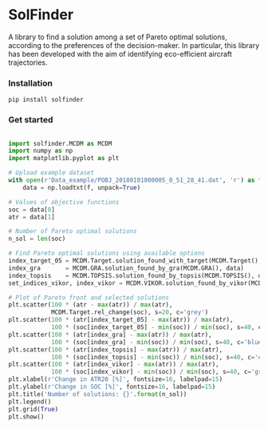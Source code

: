 # SolFinder 

A library to find a solution among a set of Pareto optimal solutions, according to the preferences of the decision-maker.
In particular, this library has been developed with the aim of identifying eco-efficient aircraft trajectories.

### Installation

```
pip install solfinder
```

### Get started

```python

import solfinder.MCDM as MCDM
import numpy as np
import matplotlib.pyplot as plt

# Upload example dataset
with open(r'Data_example/POBJ_20180101000005_0_51_28_41.dat', 'r') as f:
    data = np.loadtxt(f, unpack=True)

# Values of objective functions
soc = data[0]
atr = data[1]

# Number of Pareto optimal solutions
n_sol = len(soc)

# Find Pareto optimal solutions using available options
index_target_05 = MCDM.Target.solution_found_with_target(MCDM.Target(),0.5,soc)
index_gra       = MCDM.GRA.solution_found_by_gra(MCDM.GRA(), data)
index_topsis    = MCDM.TOPSIS.solution_found_by_topsis(MCDM.TOPSIS(), data, [0.5,0.5])
set_indices_vikor, index_vikor = MCDM.VIKOR.solution_found_by_vikor(MCDM.VIKOR(), data, 0.5, [0.5, 0.5])

# Plot of Pareto front and selected solutions
plt.scatter(100 * (atr - max(atr)) / max(atr),
            MCDM.Target.rel_change(soc), s=20, c='grey')
plt.scatter(100 * (atr[index_target_05] - max(atr)) / max(atr),
            100 * (soc[index_target_05] - min(soc)) / min(soc), s=40, c='red', label='Target +0.5% SOC')
plt.scatter(100 * (atr[index_gra] - max(atr)) / max(atr),
            100 * (soc[index_gra] - min(soc)) / min(soc), s=40, c='blue', label='GRA')
plt.scatter(100 * (atr[index_topsis] - max(atr)) / max(atr),
            100 * (soc[index_topsis] - min(soc)) / min(soc), s=40, c='orange', label='TOPSIS')
plt.scatter(100 * (atr[index_vikor] - max(atr)) / max(atr),
            100 * (soc[index_vikor] - min(soc)) / min(soc), s=40, c='green', label='VIKOR')
plt.xlabel(r'Change in ATR20 [%]', fontsize=16, labelpad=15)
plt.ylabel(r'Change in SOC [%]', fontsize=16, labelpad=15)
plt.title('Number of solutions: {}'.format(n_sol))
plt.legend()
plt.grid(True)
plt.show()

```
